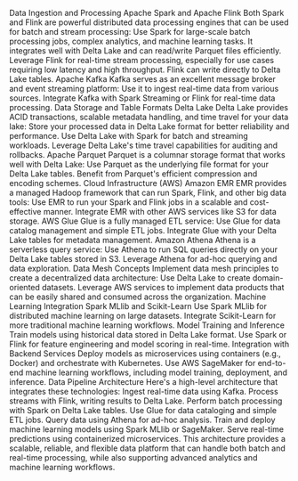 Data Ingestion and Processing
Apache Spark and Apache Flink
Both Spark and Flink are powerful distributed data processing engines that can be used for batch and stream processing:
Use Spark for large-scale batch processing jobs, complex analytics, and machine learning tasks. It integrates well with Delta Lake and can read/write Parquet files efficiently.
Leverage Flink for real-time stream processing, especially for use cases requiring low latency and high throughput. Flink can write directly to Delta Lake tables.
Apache Kafka
Kafka serves as an excellent message broker and event streaming platform:
Use it to ingest real-time data from various sources.
Integrate Kafka with Spark Streaming or Flink for real-time data processing.
Data Storage and Table Formats
Delta Lake
Delta Lake provides ACID transactions, scalable metadata handling, and time travel for your data lake:
Store your processed data in Delta Lake format for better reliability and performance.
Use Delta Lake with Spark for batch and streaming workloads.
Leverage Delta Lake's time travel capabilities for auditing and rollbacks.
Apache Parquet
Parquet is a columnar storage format that works well with Delta Lake:
Use Parquet as the underlying file format for your Delta Lake tables.
Benefit from Parquet's efficient compression and encoding schemes.
Cloud Infrastructure (AWS)
Amazon EMR
EMR provides a managed Hadoop framework that can run Spark, Flink, and other big data tools:
Use EMR to run your Spark and Flink jobs in a scalable and cost-effective manner.
Integrate EMR with other AWS services like S3 for data storage.
AWS Glue
Glue is a fully managed ETL service:
Use Glue for data catalog management and simple ETL jobs.
Integrate Glue with your Delta Lake tables for metadata management.
Amazon Athena
Athena is a serverless query service:
Use Athena to run SQL queries directly on your Delta Lake tables stored in S3.
Leverage Athena for ad-hoc querying and data exploration.
Data Mesh Concepts
Implement data mesh principles to create a decentralized data architecture:
Use Delta Lake to create domain-oriented datasets.
Leverage AWS services to implement data products that can be easily shared and consumed across the organization.
Machine Learning Integration
Spark MLlib and Scikit-Learn
Use Spark MLlib for distributed machine learning on large datasets.
Integrate Scikit-Learn for more traditional machine learning workflows.
Model Training and Inference
Train models using historical data stored in Delta Lake format.
Use Spark or Flink for feature engineering and model scoring in real-time.
Integration with Backend Services
Deploy models as microservices using containers (e.g., Docker) and orchestrate with Kubernetes.
Use AWS SageMaker for end-to-end machine learning workflows, including model training, deployment, and inference.
Data Pipeline Architecture
Here's a high-level architecture that integrates these technologies:
Ingest real-time data using Kafka.
Process streams with Flink, writing results to Delta Lake.
Perform batch processing with Spark on Delta Lake tables.
Use Glue for data cataloging and simple ETL jobs.
Query data using Athena for ad-hoc analysis.
Train and deploy machine learning models using Spark MLlib or SageMaker.
Serve real-time predictions using containerized microservices.
This architecture provides a scalable, reliable, and flexible data platform that can handle both batch and real-time processing, while also supporting advanced analytics and machine learning workflows.
